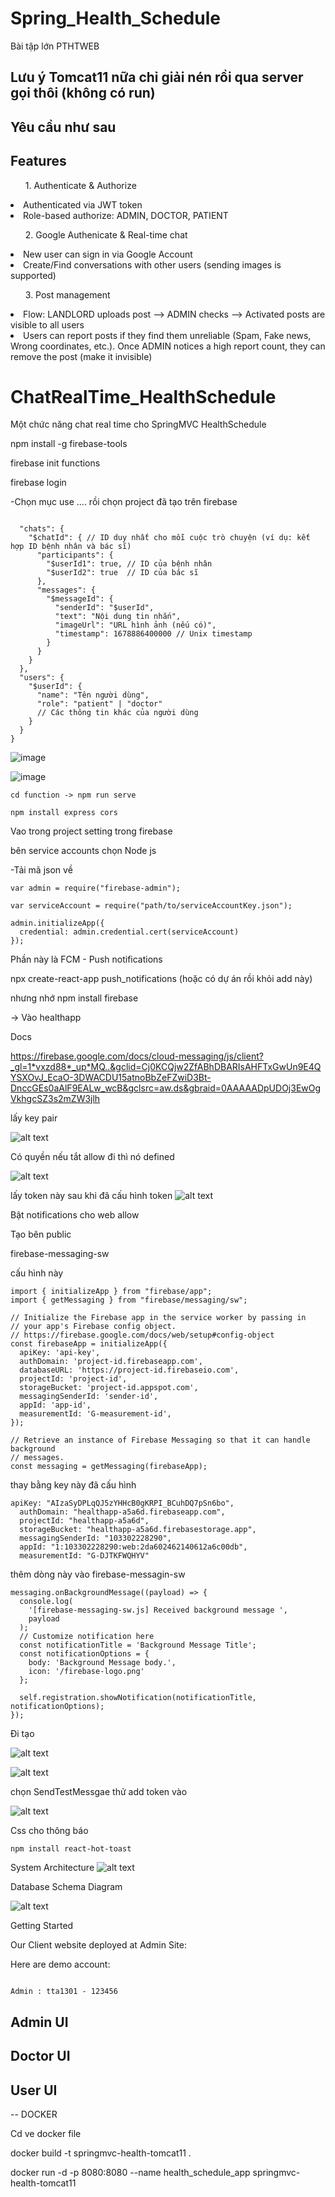 # Spring_Health_Schedule
Bài tập lớn PTHTWEB


<h2>Lưu ý Tomcat11 nữa chỉ giải nén rồi qua server gọi thôi (không có run)</h2>
<h2>Yêu cầu như sau</h2>

<h2>Features</h2>

<ul>1. Authenticate & Authorize</ul>
<li>Authenticated via JWT token</li>
<li>Role-based authorize: ADMIN, DOCTOR, PATIENT</li>

<ul>2. Google Authenicate & Real-time chat</ul>
<li>New user can sign in via Google Account</li>
<li>Create/Find conversations with other users (sending images is supported)</li>

<ul>3. Post management</ul>
<li>Flow: LANDLORD uploads post --> ADMIN checks --> Activated posts are visible to all users </li>
<li>Users can report posts if they find them unreliable (Spam, Fake news, Wrong coordinates, etc.). Once ADMIN notices a high report count, they can remove the post (make it invisible)</li>


# ChatRealTime_HealthSchedule
Một chức năng chat real time cho SpringMVC HealthSchedule

npm install -g firebase-tools

firebase init functions


firebase login

-Chọn mục use .... rồi chọn project đã tạo trên firebase

```text

  "chats": {
    "$chatId": { // ID duy nhất cho mỗi cuộc trò chuyện (ví dụ: kết hợp ID bệnh nhân và bác sĩ)
      "participants": {
        "$userId1": true, // ID của bệnh nhân
        "$userId2": true  // ID của bác sĩ
      },
      "messages": {
        "$messageId": {
          "senderId": "$userId",
          "text": "Nội dung tin nhắn",
          "imageUrl": "URL hình ảnh (nếu có)",
          "timestamp": 1678886400000 // Unix timestamp
        }
      }
    }
  },
  "users": {
    "$userId": {
      "name": "Tên người dùng",
      "role": "patient" | "doctor"
      // Các thông tin khác của người dùng
    }
  }
}
```
![image](https://github.com/user-attachments/assets/0b4e8af3-adb1-4e25-934a-c2a035e32a11)


![image](https://github.com/user-attachments/assets/ecf7de24-8de1-41fd-bbb7-8cc2a885ccac)

```text
cd function -> npm run serve

npm install express cors

```


Vao trong project setting trong firebase

bên service accounts chọn Node js

-Tải mã json về 

```text
var admin = require("firebase-admin");

var serviceAccount = require("path/to/serviceAccountKey.json");

admin.initializeApp({
  credential: admin.credential.cert(serviceAccount)
});

```


Phần này là FCM - Push notifications 



 npx create-react-app push_notifications (hoặc có dự án rồi khỏi add này) 

 nhưng nhớ npm install firebase 

-> Vào healthapp 




Docs 

https://firebase.google.com/docs/cloud-messaging/js/client?_gl=1*vxzd88*_up*MQ..&gclid=Cj0KCQjw2ZfABhDBARIsAHFTxGwUn9E4QYSXOvJ_EcaO-3DWACDU15atnoBbZeFZwiD3Bt-DnccGEs0aAlF9EALw_wcB&gclsrc=aw.ds&gbraid=0AAAAADpUDOj3EwOgVkhgcSZ3s2mZW3jlh


lấy key pair

![alt text](image-1.png)


Có quyền nếu tắt allow đi thì nó defined

![alt text](image-2.png)

lấy token này sau khi đã cấu hình token 
![alt text](image-3.png)




Bật notifications cho web allow 



Tạo bên public 

firebase-messaging-sw

cấu hình này 

```
import { initializeApp } from "firebase/app";
import { getMessaging } from "firebase/messaging/sw";

// Initialize the Firebase app in the service worker by passing in
// your app's Firebase config object.
// https://firebase.google.com/docs/web/setup#config-object
const firebaseApp = initializeApp({
  apiKey: 'api-key',
  authDomain: 'project-id.firebaseapp.com',
  databaseURL: 'https://project-id.firebaseio.com',
  projectId: 'project-id',
  storageBucket: 'project-id.appspot.com',
  messagingSenderId: 'sender-id',
  appId: 'app-id',
  measurementId: 'G-measurement-id',
});

// Retrieve an instance of Firebase Messaging so that it can handle background
// messages.
const messaging = getMessaging(firebaseApp);
```


thay bằng key này đã cấu hình 

```
apiKey: "AIzaSyDPLqQJ5zYHHcB0gKRPI_BCuhDQ7pSn6bo",
  authDomain: "healthapp-a5a6d.firebaseapp.com",
  projectId: "healthapp-a5a6d",
  storageBucket: "healthapp-a5a6d.firebasestorage.app",
  messagingSenderId: "103302228290",
  appId: "1:103302228290:web:2da602462140612a6c00db",
  measurementId: "G-DJTKFWQHYV"

```


thêm dòng này vào firebase-messagin-sw


```
messaging.onBackgroundMessage((payload) => {
  console.log(
    '[firebase-messaging-sw.js] Received background message ',
    payload
  );
  // Customize notification here
  const notificationTitle = 'Background Message Title';
  const notificationOptions = {
    body: 'Background Message body.',
    icon: '/firebase-logo.png'
  };

  self.registration.showNotification(notificationTitle, notificationOptions);
});

```


Đi tạo  

![alt text](image-4.png)



![alt text](image-5.png)


chọn SendTestMessgae thử add token vào


![alt text](image-6.png)



Css cho thông báo
```
npm install react-hot-toast
```


System Architecture
![alt text](image.png)

Database Schema Diagram

![alt text](image-1.png)

Getting Started

Our Client website deployed at 
Admin Site: 

Here are demo account:

```text

Admin : tta1301 - 123456

```

<h2>Admin UI</h2>

<h2>Doctor UI</h2>


<h2>User UI</h2>


-- DOCKER


Cd ve docker file

docker build -t springmvc-health-tomcat11 .



docker run -d -p 8080:8080 --name health_schedule_app springmvc-health-tomcat11
